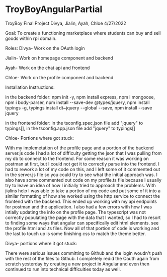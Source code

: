 # TroyBoyAngularPartial
TroyBoy Final Project
Divya, Jialin, Ayah, Chloe
4/27/2022

Goal: To create a functioning marketplace where students 
can buy and sell goods within rpi domain.

Roles:
Divya- Work on the OAuth login

Jialin- Work on homepage component and backend

Ayah- Work on the chat api and frontend

Chloe- Work on the profile component and backend

Installation Instructions:

in the backend folder:
npm init -y, 
npm install express, 
npm i mongoose, 
npm i body-parser, 
npm install --save-dev @types/jquery, 
npm install typings -g, 
typings install dt~jquery --global --save, 
npm install --save jquery

in the frontend folder: 
in the tsconfig.spec.json file add "jquery" to typings[], 
in the tsconfig.app.json file add "jquery" to typings[]


Chloe- Portions where got stuck:

With my implemetation of the profile page and a portion of the backend server.js code I
had a lot of difficulty getting the json that I was pulling from my db to connect to the
frontend. For some reason it was working on postman at first,  but I could not get it to 
correctly parse into the frontend. I had to rework a lot of my code on this, and I left 
some of it commented out in the server.js file so you could try to see what the initial
approach was. I also have some commented out code on my profile.ts file because I usually
try to leave an idea of how I initially tried to approach the problems. With jialins help I was able
to take a portion of my code and put some of it into a similar formatting of how she worked using
the http service to connect the frontend with the backend. This ended up working with my api endpoints
for postman and the application. I also had a few errors with how I was intially updating the info
on the profile page. The typescript was not correctly populating the page with the data that I wanted,
so I had to resort to finding some ways that angular can specifically edit html elements. see the profile.html and .ts
files. Now all of that portion of code is working and the last to touch up is some finishing css to match the theme better.

Divya- portions where it got stuck:

There were serious issues committing to Github and the login woudn't push with the rest of the files to Github. I completely redid the Oauth again from scratch yesterday by creating a new project in Angular and even then continued to run into technical difficulties today as well.

